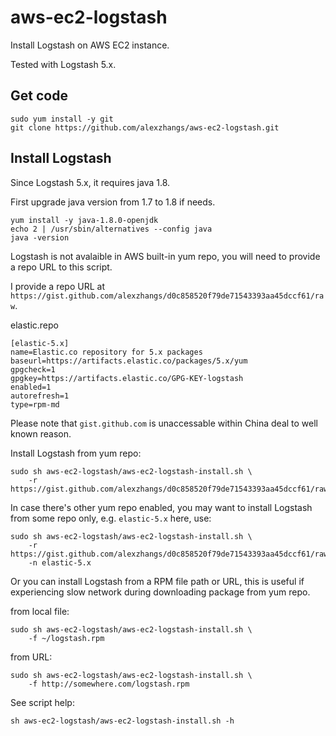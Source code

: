 # aws-ec2-logstash

Install Logstash on AWS EC2 instance.

Tested with Logstash 5.x.

## Get code

```
sudo yum install -y git
git clone https://github.com/alexzhangs/aws-ec2-logstash.git
```

## Install Logstash

Since Logstash 5.x, it requires java 1.8.

First upgrade java version from 1.7 to 1.8 if needs.

```
yum install -y java-1.8.0-openjdk
echo 2 | /usr/sbin/alternatives --config java
java -version
```

Logstash is not avalaible in AWS built-in yum repo, you will need
to provide a repo URL to this script.

I provide a repo URL at
`https://gist.github.com/alexzhangs/d0c858520f79de71543393aa45dccf61/raw`.

elastic.repo

```
[elastic-5.x]
name=Elastic.co repository for 5.x packages
baseurl=https://artifacts.elastic.co/packages/5.x/yum
gpgcheck=1
gpgkey=https://artifacts.elastic.co/GPG-KEY-logstash
enabled=1
autorefresh=1
type=rpm-md
```

Please note that `gist.github.com` is unaccessable within China deal
to well known reason.

Install Logstash from yum repo:

```
sudo sh aws-ec2-logstash/aws-ec2-logstash-install.sh \
    -r https://gist.github.com/alexzhangs/d0c858520f79de71543393aa45dccf61/raw
```

In case there's other yum repo enabled, you may want to install Logstash
from some repo only, e.g. `elastic-5.x` here, use:

```
sudo sh aws-ec2-logstash/aws-ec2-logstash-install.sh \
    -r https://gist.github.com/alexzhangs/d0c858520f79de71543393aa45dccf61/raw
    -n elastic-5.x
```

Or you can install Logstash from a RPM file path or URL, this is
useful if experiencing slow network during downloading package from yum repo.

from local file:

```
sudo sh aws-ec2-logstash/aws-ec2-logstash-install.sh \
    -f ~/logstash.rpm
```

from URL:

```
sudo sh aws-ec2-logstash/aws-ec2-logstash-install.sh \
    -f http://somewhere.com/logstash.rpm
```

See script help:

```
sh aws-ec2-logstash/aws-ec2-logstash-install.sh -h
```
